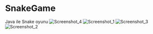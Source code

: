 # SnakeGame
Java ile Snake oyunu 
![Screenshot_4](https://user-images.githubusercontent.com/41691766/110020277-6f12a480-7d3a-11eb-90a5-2c27c505fa74.png)
![Screenshot_1](https://user-images.githubusercontent.com/41691766/110020266-6de17780-7d3a-11eb-8795-14ec6f8f95ac.png)
![Screenshot_3](https://user-images.githubusercontent.com/41691766/110020272-6f12a480-7d3a-11eb-8455-b216b3972a8d.png)
![Screenshot_2](https://user-images.githubusercontent.com/41691766/110020276-6f12a480-7d3a-11eb-972d-8d73705604f0.png)

